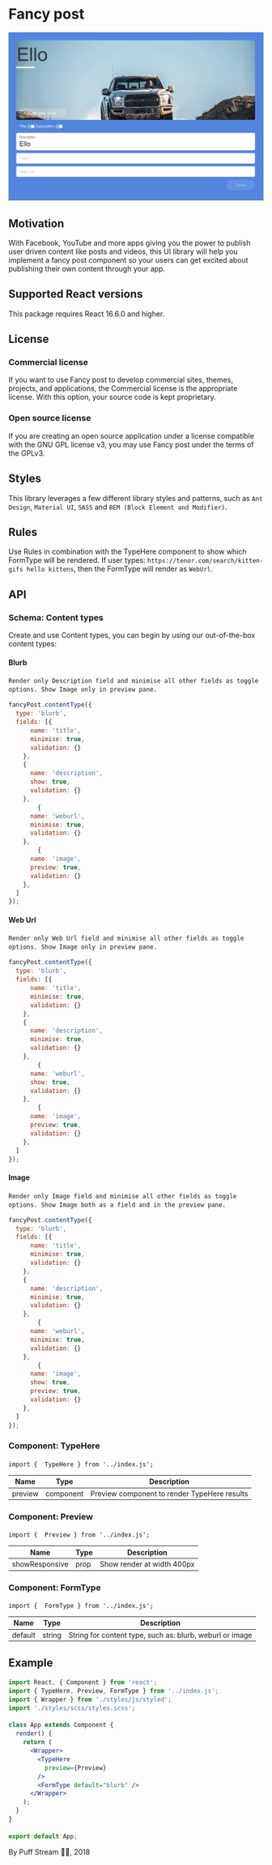 # Fancy post

![Fancy post](screenshots/fancy-post-example-1.png) <!-- .element height="100%" width="100%" -->

## Motivation
With Facebook, YouTube and more apps giving you the power to publish user driven content like posts and videos, this UI library will help you implement a fancy post component so your users can get excited about publishing their own content through your app.

## Supported React versions
This package requires React 16.6.0 and higher.

## License
### Commercial license
If you want to use Fancy post to develop commercial sites, themes, projects, and applications, the Commercial license is the appropriate license. With this option, your source code is kept proprietary.

### Open source license
If you are creating an open source application under a license compatible with the GNU GPL license v3, you may use Fancy post under the terms of the GPLv3.

## Styles
This library leverages a few different library styles and patterns, such as `Ant Design`, `Material UI`, `SASS` and `BEM (Block Element and Modifier)`.

## Rules
Use Rules in combination with the TypeHere component to show which FormType will be rendered. If user types: `https://tenor.com/search/kitten-gifs hello kittens`, then the FormType will render as `WebUrl`.

## API

### Schema: Content types
Create and use Content types, you can begin by using our out-of-the-box content types:

#### Blurb
`Render only Description field and minimise all other fields as toggle options. Show Image only in preview pane.`

```jsx
fancyPost.contentType({
  type: 'blurb',
  fields: [{
      name: 'title',
      minimise: true,
      validation: {}
    },
    {
      name: 'description',
      show: true,
      validation: {}
    },
		{
      name: 'weburl',
      minimise: true,
      validation: {}
    },
		{
      name: 'image',
      preview: true,
      validation: {}
    },
  ]
});
```

#### Web Url
`Render only Web Url field and minimise all other fields as toggle options. Show Image only in preview pane.`

```jsx
fancyPost.contentType({
  type: 'blurb',
  fields: [{
      name: 'title',
      minimise: true,
      validation: {}
    },
    {
      name: 'description',
      minimise: true,
      validation: {}
    },
		{
      name: 'weburl',
      show: true,
      validation: {}
    },
		{
      name: 'image',
      preview: true,
      validation: {}
    },
  ]
});
```

#### Image
`Render only Image field and minimise all other fields as toggle options. Show Image both as a field and in the preview pane.`

```jsx
fancyPost.contentType({
  type: 'blurb',
  fields: [{
      name: 'title',
      minimise: true,
      validation: {}
    },
    {
      name: 'description',
      minimise: true,
      validation: {}
    },
		{
      name: 'weburl',
      minimise: true,
      validation: {}
    },
		{
      name: 'image',
      show: true,
      preview: true,
      validation: {}
    },
  ]
});
```

### Component: TypeHere
`import {  TypeHere } from '../index.js';`

| Name | Type | Description |
| ------ | ------ | ------ |
| preview | component | Preview component to render TypeHere results |

### Component: Preview
`import {  Preview } from '../index.js';`

| Name | Type | Description |
| ------ | ------ | ------ |
| showResponsive | prop | Show render at width 400px |

### Component: FormType
`import {  FormType } from '../index.js';`

| Name | Type | Description |
| ------ | ------ | ------ |
| default | string | String for content type, such as: blurb, weburl or image |

## Example
```jsx
import React, { Component } from 'react';
import { TypeHere, Preview, FormType } from '../index.js';
import { Wrapper } from './styles/js/styled';
import './styles/scss/styles.scss';

class App extends Component {
  render() {
    return (
      <Wrapper>
        <TypeHere
          preview={Preview}
        />
        <FormType default="blurb" />
      </Wrapper>
    );
  }
}

export default App;
```

By Puff Stream 🚀🐳, 2018
